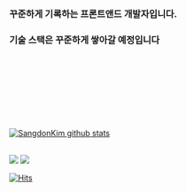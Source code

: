### 꾸준하게 기록하는 프론트앤드 개발자입니다.

### 기술 스택은 꾸준하게 쌓아갈 예정입니다



<br>
<br>
<br>
<br>
<br>
<br>
<br>


[![SangdonKim github stats](https://github-readme-stats.vercel.app/api?username=Sangdon1029&count_private=true&bg_color=DEG)](https://github.com/anuraghazra/github-readme-stats)


<br>
<img src="https://img.shields.io/badge/html-E34F26?style=for-the-badge&logo=html5&logoColor=white">
<img src="https://img.shields.io/badge/html-d1ccc9?style=social&logo=html5&logoColor=yello"/>
<br>

[![Hits](https://hits.seeyoufarm.com/api/count/incr/badge.svg?url=https%3A%2F%2Fgithub.com%2FSangdon1029&count_bg=%23BFD5AE&title_bg=%23B2A1A1&icon=awesomelists.svg&icon_color=%23C6DFB0&title=hits&edge_flat=false)](https://hits.seeyoufarm.com)
<!--
**Sangdon1029/Sangdon1029** is a ✨ _special_ ✨ repository because its `README.md` (this file) appears on your GitHub profile.

Here are some ideas to get you started:

- 🔭 I’m currently working on ...
- 🌱 I’m currently learning ...
- 👯 I’m looking to collaborate on ...
- 🤔 I’m looking for help with ...
- 💬 Ask me about ...
- 📫 How to reach me: ...
- 😄 Pronouns: ...
- ⚡ Fun fact: ...
-->
